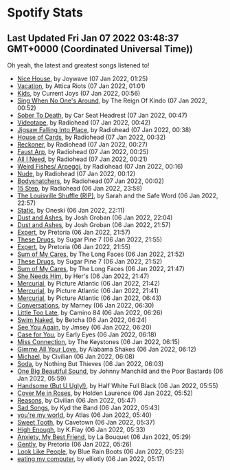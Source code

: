 
# Spotify Stats
## Last Updated Fri Jan 07 2022 03:48:37 GMT+0000 (Coordinated Universal Time))

Oh yeah, the latest and greatest songs listened to!

- [Nice House](https://www.last.fm/music/Joywave/_/Nice+House), by Joywave (07 Jan 2022, 01:25)
- [Vacation](https://www.last.fm/music/Attica+Riots/_/Vacation), by Attica Riots (07 Jan 2022, 01:01)
- [Kids](https://www.last.fm/music/Current+Joys/_/Kids), by Current Joys (07 Jan 2022, 00:56)
- [Sing When No One's Around](https://www.last.fm/music/The+Reign+Of+Kindo/_/Sing+When+No+One%27s+Around), by The Reign Of Kindo (07 Jan 2022, 00:52)
- [Sober To Death](https://www.last.fm/music/Car+Seat+Headrest/_/Sober+To+Death), by Car Seat Headrest (07 Jan 2022, 00:47)
- [Videotape](https://www.last.fm/music/Radiohead/_/Videotape), by Radiohead (07 Jan 2022, 00:42)
- [Jigsaw Falling Into Place](https://www.last.fm/music/Radiohead/_/Jigsaw+Falling+Into+Place), by Radiohead (07 Jan 2022, 00:38)
- [House of Cards](https://www.last.fm/music/Radiohead/_/House+of+Cards), by Radiohead (07 Jan 2022, 00:32)
- [Reckoner](https://www.last.fm/music/Radiohead/_/Reckoner), by Radiohead (07 Jan 2022, 00:27)
- [Faust Arp](https://www.last.fm/music/Radiohead/_/Faust+Arp), by Radiohead (07 Jan 2022, 00:25)
- [All I Need](https://www.last.fm/music/Radiohead/_/All+I+Need), by Radiohead (07 Jan 2022, 00:21)
- [Weird Fishes/ Arpeggi](https://www.last.fm/music/Radiohead/_/Weird+Fishes%2F+Arpeggi), by Radiohead (07 Jan 2022, 00:16)
- [Nude](https://www.last.fm/music/Radiohead/_/Nude), by Radiohead (07 Jan 2022, 00:12)
- [Bodysnatchers](https://www.last.fm/music/Radiohead/_/Bodysnatchers), by Radiohead (07 Jan 2022, 00:02)
- [15 Step](https://www.last.fm/music/Radiohead/_/15+Step), by Radiohead (06 Jan 2022, 23:58)
- [The Louisville Shuffle (RIP)](https://www.last.fm/music/Sarah+and+the+Safe+Word/_/The+Louisville+Shuffle+(RIP)), by Sarah and the Safe Word (06 Jan 2022, 22:57)
- [Static](https://www.last.fm/music/Oneski/_/Static), by Oneski (06 Jan 2022, 22:11)
- [Dust and Ashes](https://www.last.fm/music/Josh+Groban/_/Dust+and+Ashes), by Josh Groban (06 Jan 2022, 22:04)
- [Dust and Ashes](https://www.last.fm/music/Josh+Groban/_/Dust+and+Ashes), by Josh Groban (06 Jan 2022, 21:57)
- [Expert](https://www.last.fm/music/Pretoria/_/Expert), by Pretoria (06 Jan 2022, 21:57)
- [These Drugs](https://www.last.fm/music/Sugar+Pine+7/_/These+Drugs), by Sugar Pine 7 (06 Jan 2022, 21:55)
- [Expert](https://www.last.fm/music/Pretoria/_/Expert), by Pretoria (06 Jan 2022, 21:55)
- [Sum of My Cares](https://www.last.fm/music/The+Long+Faces/_/Sum+of+My+Cares), by The Long Faces (06 Jan 2022, 21:52)
- [These Drugs](https://www.last.fm/music/Sugar+Pine+7/_/These+Drugs), by Sugar Pine 7 (06 Jan 2022, 21:52)
- [Sum of My Cares](https://www.last.fm/music/The+Long+Faces/_/Sum+of+My+Cares), by The Long Faces (06 Jan 2022, 21:47)
- [She Needs Him](https://www.last.fm/music/Her%27s/_/She+Needs+Him), by Her's (06 Jan 2022, 21:47)
- [Mercurial](https://www.last.fm/music/Picture+Atlantic/_/Mercurial), by Picture Atlantic (06 Jan 2022, 21:42)
- [Mercurial](https://www.last.fm/music/Picture+Atlantic/_/Mercurial), by Picture Atlantic (06 Jan 2022, 21:41)
- [Mercurial](https://www.last.fm/music/Picture+Atlantic/_/Mercurial), by Picture Atlantic (06 Jan 2022, 06:43)
- [Conversations](https://www.last.fm/music/Marney/_/Conversations), by Marney (06 Jan 2022, 06:30)
- [Little Too Late](https://www.last.fm/music/Camino+84/_/Little+Too+Late), by Camino 84 (06 Jan 2022, 06:26)
- [Swim Naked](https://www.last.fm/music/Betcha/_/Swim+Naked), by Betcha (06 Jan 2022, 06:24)
- [See You Again](https://www.last.fm/music/Jmsey/_/See+You+Again), by Jmsey (06 Jan 2022, 06:20)
- [Case for You](https://www.last.fm/music/Early+Eyes/_/Case+for+You), by Early Eyes (06 Jan 2022, 06:18)
- [Miss Connection](https://www.last.fm/music/The+Keystones/_/Miss+Connection), by The Keystones (06 Jan 2022, 06:15)
- [Gimme All Your Love](https://www.last.fm/music/Alabama+Shakes/_/Gimme+All+Your+Love), by Alabama Shakes (06 Jan 2022, 06:12)
- [Michael](https://www.last.fm/music/Civilian/_/Michael), by Civilian (06 Jan 2022, 06:08)
- [Soda](https://www.last.fm/music/Nothing+But+Thieves/_/Soda), by Nothing But Thieves (06 Jan 2022, 06:03)
- [One Big Beautiful Sound](https://www.last.fm/music/Johnny+Manchild+and+the+Poor+Bastards/_/One+Big+Beautiful+Sound), by Johnny Manchild and the Poor Bastards (06 Jan 2022, 05:59)
- [Handsome (But U Ugly!)](https://www.last.fm/music/Half+White+Full+Black/_/Handsome+(But+U+Ugly!)), by Half White Full Black (06 Jan 2022, 05:55)
- [Cover Me in Roses](https://www.last.fm/music/Holden+Laurence/_/Cover+Me+in+Roses), by Holden Laurence (06 Jan 2022, 05:52)
- [Reasons](https://www.last.fm/music/Civilian/_/Reasons), by Civilian (06 Jan 2022, 05:47)
- [Sad Songs](https://www.last.fm/music/Kyd+the+Band/_/Sad+Songs), by Kyd the Band (06 Jan 2022, 05:43)
- [you're my world](https://www.last.fm/music/Atlas/_/you%27re+my+world), by Atlas (06 Jan 2022, 05:40)
- [Sweet Tooth](https://www.last.fm/music/Cavetown/_/Sweet+Tooth), by Cavetown (06 Jan 2022, 05:37)
- [High Enough](https://www.last.fm/music/K.Flay/_/High+Enough), by K.Flay (06 Jan 2022, 05:33)
- [Anxiety, My Best Friend](https://www.last.fm/music/La+Bouquet/_/Anxiety,+My+Best+Friend), by La Bouquet (06 Jan 2022, 05:29)
- [Gently](https://www.last.fm/music/Pretoria/_/Gently), by Pretoria (06 Jan 2022, 05:26)
- [Look Like People](https://www.last.fm/music/Blue+Rain+Boots/_/Look+Like+People), by Blue Rain Boots (06 Jan 2022, 05:23)
- [eating my computer](https://www.last.fm/music/elliotly/_/eating+my+computer), by elliotly (06 Jan 2022, 05:17)
